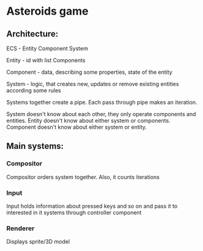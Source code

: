 # Asteroids game

## Architecture:

ECS - Entity Component System

Entity - id with list Components

Component - data, describing some properties, state of the entity

System - logic, that creates new, updates or remove existing entities according some rules

Systems together create a pipe. Each pass through pipe makes an iteration.

System doesn't know about each other, they only operate components and entities.
Entity doesn't know about either system or components.
Component doesn't know about either system or entity.

## Main systems:
### Compositor
Compositor orders system together. Also, it counts iterations
### Input 
Input holds information about pressed keys and so on and pass it to 
interested in it systems through controller component
### Renderer
Displays sprite/3D model



